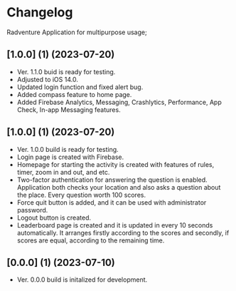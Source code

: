 # Changelog

Radventure Application for multipurpose usage;

## [1.0.0] (1) (2023-07-20)
- Ver. 1.1.0 buid is ready for testing.
- Adjusted to iOS 14.0.
- Updated login function and fixed alert bug.
- Added compass feature to home page.
- Added Firebase Analytics, Messaging, Crashlytics, Performance, App Check, In-app Messaging features. 

## [1.0.0] (1) (2023-07-20)
- Ver. 1.0.0 build is ready for testing. 
- Login page is created with Firebase.
- Homepage for starting the activity is created with features of rules, timer, zoom in and out, and etc.
- Two-factor authentication for answering the question is enabled. Application both checks your location and also asks a question about the place. Every question worth 100 scores.
- Force quit button is added, and it can be used with administrator password.
- Logout button is created.
- Leaderboard page is created and it is updated in every 10 seconds automatically. It arranges firstly according to the scores and secondly, if scores are equal, according to the remaining time.

## [0.0.0] (1) (2023-07-10)
- Ver. 0.0.0 build is initalized for development. 
